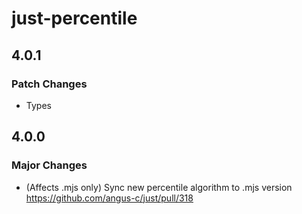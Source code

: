 # just-percentile

## 4.0.1

### Patch Changes

- Types

## 4.0.0

### Major Changes

- (Affects .mjs only) Sync new percentile algorithm to .mjs version https://github.com/angus-c/just/pull/318
